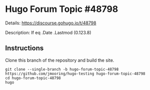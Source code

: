 # Hugo Forum Topic #48798

Details: <https://discourse.gohugo.io/t/48798>

Description: If eq .Date .Lastmod (0.123.8)

## Instructions

Clone this branch of the repository and build the site.

```text
git clone --single-branch -b hugo-forum-topic-48798 https://github.com/jmooring/hugo-testing hugo-forum-topic-48798
cd hugo-forum-topic-48798
hugo
```
